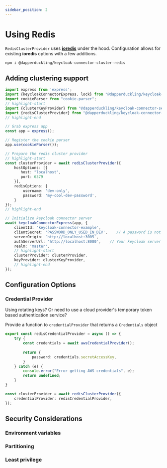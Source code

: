 ```yaml
---
sidebar_position: 2
---
```


# Using Redis

[//]: # (todo: Link to ioredis)
`RedisClusterProvider` uses **[ioredis](https://github.com/redis/ioredis)** under the hood. Configuration allows for existing **ioredis** options with a few additions.

```sh
npm i @dapperduckling/keycloak-connector-cluster-redis
```

## Adding clustering support
```ts
import express from 'express';
import {keycloakConnectorExpress, lock} from "@dapperduckling/keycloak-connector-server";
import cookieParser from "cookie-parser";
// highlight-start
import {clusterKeyProvider} from "@dapperduckling/keycloak-connector-server";
import {redisClusterProvider} from "@dapperduckling/keycloak-connector-cluster-redis";
// highlight-end

// Grab express app
const app = express();

// Register the cookie parser
app.use(cookieParser());

// Prepare the redis cluster provider
// highlight-start
const clusterProvider = await redisClusterProvider({
    hostOptions: [{
       host: "localhost",
       port: 6379 
    }],
    redisOptions: {
        username: 'dev-only',
        password: 'my-cool-dev-password',
    }
});
// highlight-end

// Initialize keycloak connector server
await keycloakConnectorExpress(app, {
    clientId: 'keycloak-connector-example',
    clientSecret: 'PASSWORD_ONLY_USED_IN_DEV',    // A password is not allowed in non-dev environments
    serverOrigin: `http://localhost:3005`,
    authServerUrl: 'http://localhost:8080',    // Your keycloak server here!
    realm: 'master',
    // highlight-start
    clusterProvider: clusterProvider,
    keyProvider: clusterKeyProvider,
    // highlight-end
});

```

## Configuration Options



### Credential Provider
Using rotating keys? Or need to use a cloud provider's temporary token based authentication service?

Provide a function to `credentialProvider` that returns a `Credentials` object
```ts
export const redisCredentialProvider = async () => {
    try {
        const credentials = await awsCredentialProvider(); 
        
        return {
            password: credentials.secretAccessKey,
        }
    } catch (e) {
        console.error("Error getting AWS credentials", e);
        return undefined;
    }
}

const clusterProvider = await redisClusterProvider({
    credentialProvider: redisCredentialProvider,
});
```

## Security Considerations
### Environment variables


### Partitioning


### Least privilege
